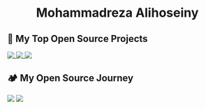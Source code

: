 <h1 align=center> Mohammadreza Alihoseiny </h1>

## 🧪 My Top Open Source Projects
<a href="https://github.com/alihoseiny/word_cloud_fa">
  <img align="top" src="https://github-readme-stats.vercel.app/api/pin/?username=alihoseiny&repo=word_cloud_fa&theme=codeSTACKr" />
</a>
<a href="https://github.com/alihoseiny/ngx-persian">
  <img align="top" src="https://github-readme-stats.vercel.app/api/pin/?username=alihoseiny&repo=ngx-persian&theme=codeSTACKr" />
</a>
<a href="https://github.com/alihoseiny/Rust-tutorial">
  <img align="top" src="https://github-readme-stats.vercel.app/api/pin/?username=alihoseiny&repo=Rust-tutorial&theme=codeSTACKr" />
</a>

## 🏕️ My Open Source Journey
<p>
<img align="top" src="https://github-readme-stats.vercel.app/api?username=alihoseiny&hide=contribs&count_private=true&show_icons=true&theme=codeSTACKr" />
<img align="top" src="https://github-readme-stats.vercel.app/api/top-langs/?username=alihoseiny&show_icons=true&theme=codeSTACKr" />
 </p>
